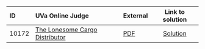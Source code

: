 | ID | UVa Online Judge | External | Link to solution |
|:---|:---|:---|:---:|
| 10172 | [The Lonesome Cargo Distributor](https://onlinejudge.org/index.php?option=onlinejudge&Itemid=8&page=show_problem&problem=1113) | [PDF](https://onlinejudge.org/external/101/10172.pdf) | [Solution](https://github.com/versenyi98/uva-solutions/tree/main/solutions/10172%20-%20The%20Lonesome%20Cargo%20Distributor)|
